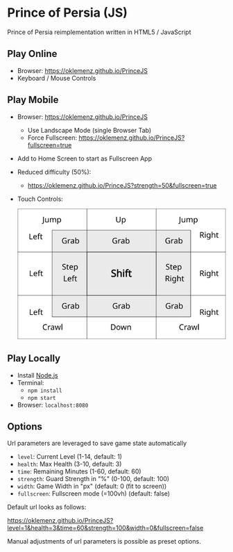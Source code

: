 # Prince of Persia (JS)

Prince of Persia reimplementation written in HTML5 / JavaScript

## Play Online

- Browser: https://oklemenz.github.io/PrinceJS
- Keyboard / Mouse Controls

## Play Mobile

- Browser: https://oklemenz.github.io/PrinceJS
  - Use Landscape Mode (single Browser Tab)
  - Force Fullscreen: https://oklemenz.github.io/PrinceJS?fullscreen=true
- Add to Home Screen to start as Fullscreen App
- Reduced difficulty (50%):
  - https://oklemenz.github.io/PrinceJS?strength=50&fullscreen=true
- Touch Controls:

  ![Mobile](assets/web/mobile.svg)

## Play Locally

- Install [Node.js](https://nodejs.org)
- Terminal:
  - `npm install`
  - `npm start`
- Browser: `localhost:8080`

## Options

Url parameters are leveraged to save game state automatically

- `level`: Current Level (1-14, default: 1)
- `health`: Max Health (3-10, default: 3)
- `time`: Remaining Minutes (1-60, default: 60)
- `strength`: Guard Strength in "%" (0-100, default: 100)
- `width`: Game Width in "px" (default: 0 (fit to screen))
- `fullscreen`: Fullscreen mode (=100vh) (default: false)

Default url looks as follows:

https://oklemenz.github.io/PrinceJS?level=1&health=3&time=60&strength=100&width=0&fullscreen=false

Manual adjustments of url parameters is possible as preset options.
